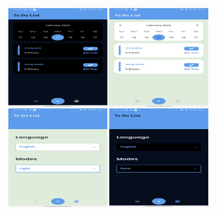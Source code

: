 <img src="https://github.com/sherifelkady70/To-Do-Application/blob/master/WhatsApp%20Image%202024-02-14%20at%2001.00.33_ea916610.jpg" alt="To DO App" width="200" height="200">
<img src="https://github.com/sherifelkady70/To-Do-Application/blob/master/WhatsApp%20Image%202024-02-14%20at%2001.10.17_fd93d594.jpg" alt="To DO App" width="200" height="200">
<img src="https://github.com/sherifelkady70/To-Do-Application/blob/master/WhatsApp%20Image%202024-02-14%20at%2001.00.33_5b5db1a1.jpg" alt="To DO App" width="200" height="200">
<img src="https://github.com/sherifelkady70/To-Do-Application/blob/master/WhatsApp%20Image%202024-02-14%20at%2001.10.16_8e308d39.jpg" alt="To DO App" width="200" height="200">
